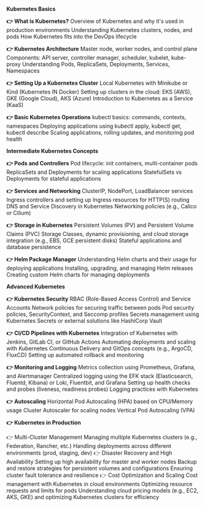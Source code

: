 **Kubernetes Basics**

**👉 What is Kubernetes?**
Overview of Kubernetes and why it's used in production environments
Understanding Kubernetes clusters, nodes, and pods
How Kubernetes fits into the DevOps lifecycle

**👉 Kubernetes Architecture**
Master node, worker nodes, and control plane
Components: API server, controller manager, scheduler, kubelet, kube-proxy
Understanding Pods, ReplicaSets, Deployments, Services, Namespaces

**👉 Setting Up a Kubernetes Cluster**
Local Kubernetes with Minikube or Kind (Kubernetes IN Docker)
Setting up clusters in the cloud: EKS (AWS), GKE (Google Cloud), AKS (Azure)
Introduction to Kubernetes as a Service (KaaS)

**👉 Basic Kubernetes Operations**
kubectl basics: commands, contexts, namespaces
Deploying applications using kubectl apply, kubectl get, kubectl describe
Scaling applications, rolling updates, and monitoring pod health


**Intermediate Kubernetes Concepts**

**👉 Pods and Controllers**
Pod lifecycle: init containers, multi-container pods
ReplicaSets and Deployments for scaling applications
StatefulSets vs Deployments for stateful applications

**👉 Services and Networking**
ClusterIP, NodePort, LoadBalancer services
Ingress controllers and setting up Ingress resources for HTTP(S) routing
DNS and Service Discovery in Kubernetes
Networking policies (e.g., Calico or Cilium)

**👉  Storage in Kubernetes**
Persistent Volumes (PV) and Persistent Volume Claims (PVC)
Storage Classes, dynamic provisioning, and cloud storage integration (e.g., EBS, GCE persistent disks)
Stateful applications and database persistence

**👉  Helm Package Manager**
Understanding Helm charts and their usage for deploying applications
Installing, upgrading, and managing Helm releases
Creating custom Helm charts for managing deployments

**Advanced Kubernetes**

**👉  Kubernetes Security**
RBAC (Role-Based Access Control) and Service Accounts
Network policies for securing traffic between pods
Pod security policies, SecurityContext, and Seccomp profiles
Secrets management using Kubernetes Secrets or external solutions like HashiCorp Vault

**👉 CI/CD Pipelines with Kubernetes**
Integration of Kubernetes with Jenkins, GitLab CI, or GitHub Actions
Automating deployments and scaling with Kubernetes
Continuous Delivery and GitOps concepts (e.g., ArgoCD, FluxCD)
Setting up automated rollback and monitoring

**👉  Monitoring and Logging**
Metrics collection using Prometheus, Grafana, and Alertmanager
Centralized logging using the EFK stack (Elasticsearch, Fluentd, Kibana) or Loki, Fluentbit, and Grafana
Setting up health checks and probes (liveness, readiness probes)
Logging practices with Kubernetes

**👉 Autoscaling**
Horizontal Pod Autoscaling (HPA) based on CPU/Memory usage
Cluster Autoscaler for scaling nodes
Vertical Pod Autoscaling (VPA)

**👉  Kubernetes in Production**

👉  Multi-Cluster Management
Managing multiple Kubernetes clusters (e.g., Federation, Rancher, etc.)
Handling deployments across different environments (prod, staging, dev)
👉  Disaster Recovery and High Availability
Setting up high availability for master and worker nodes
Backup and restore strategies for persistent volumes and configurations
Ensuring cluster fault tolerance and resilience
👉  Cost Optimization and Scaling
Cost management with Kubernetes in cloud environments
Optimizing resource requests and limits for pods
Understanding cloud pricing models (e.g., EC2, AKS, GKE) and optimizing Kubernetes clusters for efficiency











